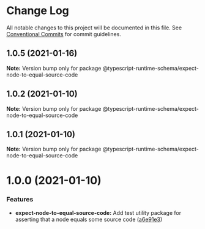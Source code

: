 # Change Log

All notable changes to this project will be documented in this file.
See [Conventional Commits](https://conventionalcommits.org) for commit guidelines.

## 1.0.5 (2021-01-16)

**Note:** Version bump only for package @typescript-runtime-schema/expect-node-to-equal-source-code





## 1.0.2 (2021-01-10)

**Note:** Version bump only for package @typescript-runtime-schema/expect-node-to-equal-source-code





## 1.0.1 (2021-01-10)

**Note:** Version bump only for package @typescript-runtime-schema/expect-node-to-equal-source-code





# 1.0.0 (2021-01-10)


### Features

* **expect-node-to-equal-source-code:** Add test utility package for asserting that a node equals some source code ([a6e91e3](https://github.com/simonlovesyou/typescript-schema/commit/a6e91e37407ff02835ee2d8863a7646df8160be6))
